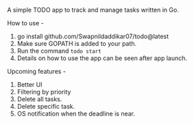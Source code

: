 A simple TODO app to track and manage tasks written in Go.

How to use -
1. go install github.com/Swapnildaddikar07/todo@latest
2. Make sure GOPATH is added to your path.
3. Run the command `todo start`
4. Details on how to use the app can be seen after app launch.


Upcoming features -
1. Better UI
2. Filtering by priority
3. Delete all tasks.
4. Delete specific task.
5. OS notification when the deadline is near.
